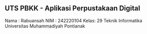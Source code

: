 ## UTS PBKK - Aplikasi Perpustakaan Digital

Nama : Rabuansah
NIM  : 242220104
Kelas: 29 Teknik Informatika
Universitas Muhammadiyah Pontianak